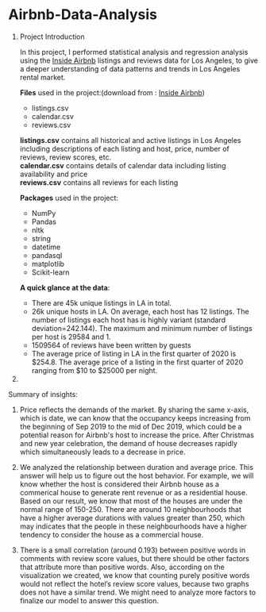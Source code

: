 # Airbnb-Data-Analysis

1. Project Introduction

    In this project, I performed statistical analysis and regression analysis using the [Inside Airbnb](http://insideairbnb.com/get-the-data.html) listings and reviews data for Los Angeles, to give a deeper understanding of data patterns and trends in Los Angeles rental market.

    **Files** used in the project:(download from : [Inside Airbnb](http://insideairbnb.com/get-the-data.html))
    * listings.csv
    * calendar.csv
    * reviews.csv

    **listings.csv** contains all historical and active listings in Los Angeles including descriptions of each listing and host, price, number of reviews, review scores, etc.   
    **calendar.csv** contains details of calendar data including listing availability and price  
    **reviews.csv** contains all reviews for each listing  

    **Packages** used in the project:
    * NumPy
    * Pandas
    * nltk
    * string
    * datetime
    * pandasql
    * matplotlib
    * Scikit-learn  
      
    **A quick glance at the data**:
    -	There are 45k unique listings in LA in total. 
    -	26k unique hosts in LA. On average, each host has 12 listings. The number of listings each host has is highly variant (standard deviation=242.144). The maximum and minimum number of listings per host is 29584 and 1.
    -	1509564 of reviews have been written by guests
    -	The average price of listing in LA in the first quarter of 2020 is $254.8. The average price of a listing in the first quarter of 2020 ranging from $10 to $25000 per night.


2.   
  
Summary of insights:  

1. Price reflects the demands of the market. By sharing the same x-axis, which is date, we can know that the occupancy keeps increasing from the beginning of Sep 2019 to the mid of Dec 2019, which could be a potential reason for Airbnb's host to increase the price. After Christmas and new year celebration, the demand of house decreases rapidly which simultaneously leads to a decrease in price.

2. We analyzed the relationship between duration and average price. This answer will help us to figure out the host behavior. For example, we will know whether the host is considered their Airbnb house as a commerical house to generate rent revenue or as a residential house. Based on our result, we know that most of the houses are under the normal range of 150-250. There are around 10 neighbourhoods that have a higher average durations with values greater than 250, which may indicates that the people in these neighbourhoods have a higher tendency to consider the house as a commercial house.

3. There is a small correlation (around 0.193) between positive words in comments with review score values, but there should be other factors that attribute more than positive words. Also, according on the visualization we created, we know that counting purely positive words would not reflect the hotel’s review score values, because two graphs does not have a similar trend. We might need to analyze more factors to finalize our model to answer this question.
